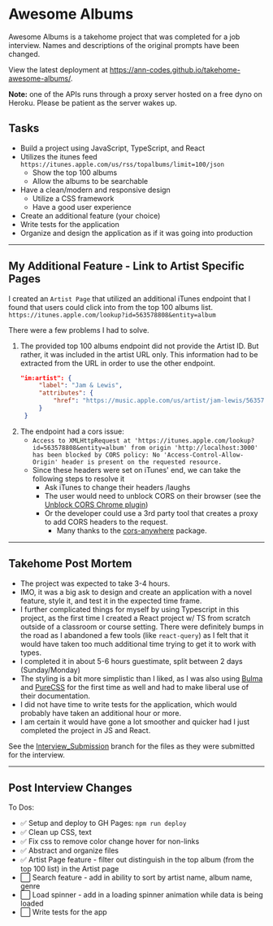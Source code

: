 # Awesome Albums

Awesome Albums is a takehome project that was completed for a job interview. Names and descriptions of the original prompts have been changed.

View the latest deployment at https://ann-codes.github.io/takehome-awesome-albums/.

**Note:** one of the APIs runs through a proxy server hosted on a free dyno on Heroku. Please be patient as the server wakes up. 

## Tasks

- Build a project using JavaScript, TypeScript, and React
- Utilizes the itunes feed `https://itunes.apple.com/us/rss/topalbums/limit=100/json`
  - Show the top 100 albums
  - Allow the albums to be searchable
- Have a clean/modern and responsive design
  - Utilize a CSS framework
  - Have a good user experience
- Create an additional feature (your choice)
- Write tests for the application
- Organize and design the application as if it was going into production

---

## My Additional Feature - Link to Artist Specific Pages

I created an `Artist Page` that utilized an additional iTunes endpoint that I found that users could click into from the top 100 albums list. `https://itunes.apple.com/lookup?id=563578808&entity=album`

There were a few problems I had to solve. 
1. The provided top 100 albums endpoint did not provide the Artist ID. But rather, it was included in the artist URL only. This information had to be extracted from the URL in order to use the other endpoint. 
   ```json
   "im:artist": {
        "label": "Jam & Lewis",
        "attributes": {
            "href": "https://music.apple.com/us/artist/jam-lewis/563578808?uo=2"
        }
    }
   ```
2. The endpoint had a cors issue: 
   - `Access to XMLHttpRequest at 'https://itunes.apple.com/lookup?id=563578808&entity=album' from origin 'http://localhost:3000' has been blocked by CORS policy: No 'Access-Control-Allow-Origin' header is present on the requested resource.` 
   - Since these headers were set on iTunes' end, we can take the following steps to resolve it
     - Ask iTunes to change their headers /laughs
     - The user would need to unblock CORS on their browser (see the [Unblock CORS Chrome plugin](https://add0n.com/access-control.html))
     - Or the developer could use a 3rd party tool that creates a proxy to add CORS headers to the request.  
       - Many thanks to the [cors-anywhere](https://www.npmjs.com/package/cors-anywhere) package.


---

## Takehome Post Mortem

- The project was expected to take 3-4 hours. 
- IMO, it was a big ask to design and create an application with a novel feature, style it, and test it in the expected time frame. 
- I further complicated things for myself by using Typescript in this project, as the first time I created a React project w/ TS from scratch outside of a classroom or course setting. There were definitely bumps in the road as I abandoned a few tools (like `react-query`) as I felt that it would have taken too much additional time trying to get it to work with types.  
- I completed it in about 5-6 hours guestimate, split between 2 days (Sunday/Monday)
- The styling is a bit more simplistic than I liked, as I was also using [Bulma](https://bulma.io/) and [PureCSS](https://purecss.io/) for the first time as well and had to make liberal use of their documentation. 
- I did not have time to write tests for the application, which would probably have taken an additional hour or more. 
- I am certain it would have gone a lot smoother and quicker had I just completed the project in JS and React. 

See the [Interview_Submission](https://github.com/ann-codes/takehome-awesome-albums/tree/Interview_Submission) branch for the files as they were submitted for the interview. 

---

## Post Interview Changes

To Dos: 
- ✅  Setup and deploy to GH Pages: `npm run deploy`
- ✅  Clean up CSS, text 
- ✅  Fix css to remove color change hover for non-links
- ✅  Abstract and organize files
- ✅  Artist Page feature - filter out distinguish in the top album (from the top 100 list) in the Artist page
- ⬜  Search feature - add in ability to sort by artist name, album name, genre
- ⬜  Load spinner - add in a loading spinner animation while data is being loaded
- ⬜  Write tests for the app
